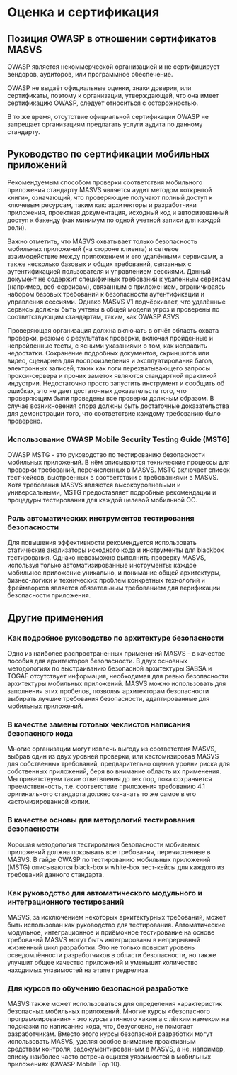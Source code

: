 # Оценка и сертификация

## Позиция OWASP в отношении сертификатов MASVS

OWASP является некоммерческой организацией и не сертифицирует вендоров, аудиторов, или программное обеспечение.

OWASP не выдаёт официальные оценки, знаки доверия, или сертификаты, поэтому к организации, утверждающей, что она имеет сертификацию OWASP, следует относиться с осторожностью.

В то же время, отсутствие официальной сертификации OWASP не запрещает организациям предлагать услуги аудита по данному стандарту.

## Руководство по сертификации мобильных приложений

Рекомендуемым способом проверки соответствия мобильного приложения стандарту MASVS является аудит методом  «открытой книги», означающий, что проверяющие получают полный доступ к ключевым ресурсам, таким как: архитекторы и разработчики приложения, проектная документация, исходный код и авторизованный доступ к бэкенду (как минимум по одной учетной записи для каждой роли).

Важно отметить, что MASVS охватывает только безопасность мобильных приложений (на стороне клиента) и сетевое взаимодействие между приложением и его удалёнными сервисами, а также несколько базовых и общих требований, связанных с аутентификацией пользователя и управлением сессиями. Данный документ не содержит специфичных требований к удаленным сервисам (например, веб-сервисам), связанным с приложением, ограничиваясь набором базовых требований к безопасности аутентификации и управления сессиями. Однако MASVS V1 подчёркивает, что удалённые сервисы должны быть учтены в общей модели угроз и проверены по соответствующим стандартам, таким, как OWASP ASVS.

Проверяющая организация должна включать в отчёт область охвата проверки, резюме о результатах проверки, включая пройденные и непройденные тесты, с ясными указаниями о том, как исправить недостатки. Сохранение подробных документов, скриншотов или видео, сценариев для воспроизведения и эксплуатирования багов, электронных записей, таких как логи перехватывающего запросы прокси-сервера и прочих заметок являются стандартной практикой индустрии. Недостаточно просто запустить инструмент и сообщить об ошибках, это не дает достаточных доказательств того, что проверяющим были проведены все проверки должным образом. В случае возникновения спора должны быть достаточные доказательства для демонстрации того, что соответствие каждому требованию было проверено.

### Использование OWASP Mobile Security Testing Guide (MSTG)

OWASP MSTG - это руководство по тестированию безопасности мобильных приложений. В нём описываются технические процессы для проверки требований, перечисленных в MASVS. MSTG включает список тест-кейсов, выстроенных в соответствии с требованиями в MASVS. Хотя требования MASVS являются высокоуровневыми и универсальными, MSTG предоставляет подробные рекомендации и процедуры тестирования для каждой целевой мобильной ОС.

### Роль автоматических инструментов тестирования безопасности

Для повышения эффективности рекомендуется использовать статические анализаторы исходного кода и инструменты для blackbox тестирования. Однако невозможно выполнить проверку MASVS, используя только автоматизированные инструменты: каждое мобильное приложение уникально, и понимание общей архитектуры, бизнес-логики и технических проблем конкретных технологий и фреймворков является обязательным требованием для верификации безопасности приложения.

## Другие применения

### Как подробное руководство по архитектуре безопасности

Одно из наиболее распространенных применений MASVS - в качестве пособия для архитекторов безопасности. В двух  основных методологиях по выстраиванию безопасной архитектуры SABSA и TOGAF отсутствует информация, необходимая для ревью безопасности архитектуры мобильных приложений. MASVS можно использовать для заполнения этих пробелов, позволяя архитекторам безопасности выбирать лучшие требования безопасности, адаптированные для мобильных приложений.

### В качестве замены готовых чеклистов написания безопасного кода

Многие организации могут извлечь выгоду из соответствия MASVS, выбрав один из двух уровней проверки, или кастомизировав MASVS для собственных требований, предварительно оценив уровни риска для собственных приложений, беря во внимание область их применения. Мы приветствуем такие ответвления до тех пор, пока сохраняется преемственность, т.е. соответствие приложения требованию 4.1 оригинального стандарта должно означать то же самое в его кастомизированной копии.

### В качестве основы для методологий тестирования безопасности

Хорошая методология тестирования безопасности мобильных приложений должна покрывать все требования, перечисленные в MASVS. В гайде OWASP по тестированию мобильных приложений (MSTG) описываются black-box и white-box тест-кейсы для каждого из требований данного стандарта.

### Как руководство для автоматического модульного и интеграционного тестирований

MASVS, за исключением некоторых архитектурных требований, может быть использован как руководство для тестирования. Автоматические модульное, интеграционное и приёмочное тестирование на основе требований MASVS могут быть интегрированы в непрерывный жизненный цикл разработки. Это не только повысит уровень осведомлённости разработчиков в области безопасности, но также улучшит общее качество приложений и уменьшит количество находимых уязвимостей на этапе предрелиза.

### Для курсов по обучению безопасной разработке

MASVS также может использоваться для определения характеристик безопасных мобильных приложений. Многие курсы «безопасного программирования» - это курсы этичного хакинга с лёгким намеком на подсказки по написанию кода, что, безусловно, не помогает разработчикам. Вместо этого курсы безопасной разработки могут использовать MASVS, уделяя особое внимание проактивным средствам контроля, задокументированным в MASVS, а не, например, списку наиболее часто встречающихся уязвимостей в мобильных приложениях (OWASP Mobile Top 10).



